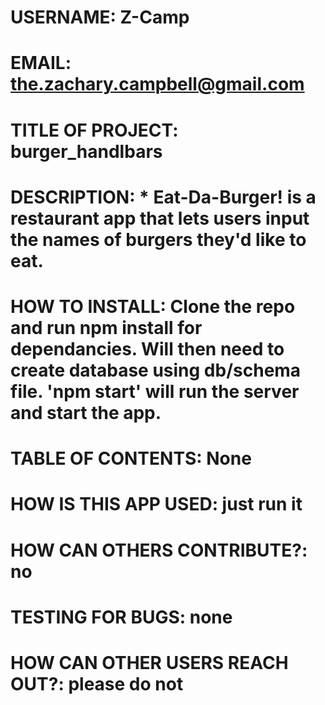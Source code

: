 # USERNAME: Z-Camp
# EMAIL: the.zachary.campbell@gmail.com
# TITLE OF PROJECT: burger_handlbars
# DESCRIPTION: * Eat-Da-Burger! is a restaurant app that lets users input the   names of burgers they'd like to eat.
# HOW TO INSTALL: Clone the repo and run npm install for dependancies. Will then need to create database using db/schema file. 'npm start' will run the server and start the app.
# TABLE OF CONTENTS: None
# HOW IS THIS APP USED: just run it
# HOW CAN OTHERS CONTRIBUTE?: no
# TESTING FOR BUGS: none
# HOW CAN OTHER USERS REACH OUT?: please do not
